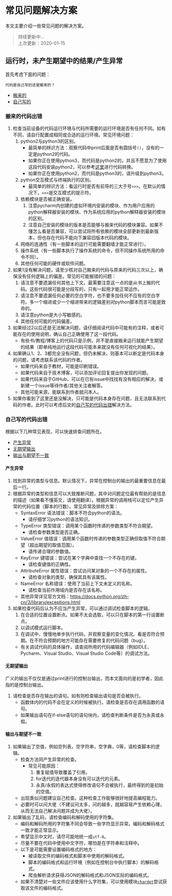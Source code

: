 # 常见问题解决方案

本文主要介绍一些常见问题的解决方案。

> 持续更新中...\
上次更新：2020-01-15

## 运行时，未产生期望中的结果/产生异常

首先考虑下面的问题：

```text
代码是自己写的还是搬来的？
```

* [搬来的](#搬来的代码出错)
* [自己写的](#自己写的代码出错)

### 搬来的代码出错

1. 检查当前设备的代码运行环境与代码所需要的运行环境是否有任何不同。如有不同，请自行配置成相同或合适的运行环境。常见环境问题：
    1. python2与python3的区别。
        * 最简单的辨识方法：观察代码中print后面是否有圆括号`()`，没有的一定是python2的代码。
        * 如果你正在使用python3，而代码是python2的，并且不愿意为了使用这段代码安装python2，可以参考[这里](https://docs.python.org/zh-cn/3/library/2to3.html)进行代码转换。
        * 如果你正在使用python2，而代码是python3的，请升级到python3。
    2. python交互模式与终端执行的区别。
        * 最简单的辨识方法：看运行时是否有前导的三大于号`>>>`。在默认的情况下，`>>>`是交互模式的提示符。
    3. 依赖模块是否被正确安装。
        1. 注意pycharm内创建的虚拟环境内安装的模块、作为用户应用的python解释器安装的模块、作为系统应用的python解释器安装的模块的区别。
        2. 注意自己安装的模块的版本是否能够与搬来代码的模块兼容。如果不懂怎么看是否兼容，可以尝试将所有依赖的模块全部更新到最新版本，但也存在代码不能向下兼容旧版本代码的模块。
    4. 网络的连通性（有一些脚本的运行可能需要翻墙才能正常进行）。
    5. 操作系统（有一些脚本执行了操作系统的命令，但不同操作系统所用的命令不同）。
    6. 其他任何可能的硬件或软件问题。
2. 如果1没有解决问题，请至少核对自己搬来的代码与原来的代码三次以上，确保没有任何逻辑上的偏差。常见的可能搬错的问题：
    1. 请注意不要遗漏任何其他上下文。最需要注意这一点的是从书上搬的代码。这些代码很可能是分段写的，只有一起用才能正常运作。
    2. 请注意不要遗漏任何必要的空白字符，也不要多加任何不应有的空白字符。多一个缩进或少一个缩进带来的逻辑差别对python脚本而言可能是致命的。
    3. 请注意python是大小写敏感的。
    4. 其他任何可能的代码偏差。
3. 如果经过2以后还是无法解决问题，请仔细阅读代码中可能有的注释，或者可能存在的使用说明，确认自己正确使用了这一段代码。
    * 有些书/教程/博客上的代码只是示例，并不是直接搬来运行就能产生期望的结果（即单纯地运行这段代码可能本来就没有任何可视化的结果）。
4. 如果确认1、2、3都完全没有问题，但仍未解决，则基本可以断定是代码本身的问题，请考虑联系该代码的作者。
    * 如果代码来自于教材，可能是印刷错误。
    * 如果代码来自于技术博客，可以添加评论回复提出你发现的问题。
    * 如果代码来自于GitHub，可以在已有issue中找找有没有相应的解决，或新建一个issue等待作者/其他关注者解答。
    * 其他可能来源，能联系到作者就问本人。
5. 如果你看到了这里还是没解决，只可能是代码本身存在问题，且无法联系到代码的作者。此时可以考虑后文的[自己写的代码出错](#自己写的代码出错)解决方法。

### 自己写的代码出错

根据以下几种常见表现，可以快速排查问题所在。

* [产生异常](#产生异常)
* [无期望输出](#无期望输出)
* [输出与期望不一致](#输出与期望不一致)

#### 产生异常

1. 找到异常的类型与信息。默认情况下，异常在控制台的输出的最重要信息在最后一行。
2. 根据异常的类型和信息可以大致推断问题，其中对问题定位最有帮助的是信息的描述（如果看不懂英文，请使用翻译）。根据异常的调用栈可以定位产生异常的代码位置（脚本的行数）。常见异常及排除方案：
    * SyntaxError 语法错误：脚本不符合python的语法。
        * 请仔细学习python的语法知识。
    * TypeError 类型错误：调用某个函数时传递的参数类型不符合期望。
        * 请检查参数类型是否正确。
    * ValueError 值错误：调用某个函数时传递的参数类型正确但取值不符合期望（超出期望的取值范围）。
        * 请传递合理的参数值。
    * KeyError 键错误：尝试在某个字典中查找一个不存在的键。
        * 请检查键值的正确性。
    * AttributeError 属性错误：尝试访问某对象的一个不存在的属性。
        * 请检查对象的类型，确保其具有该属性。
    * NameError 名称错误：使用了当前上下文未定义的名称。
        * 请检查当前作用域内是否存在该名称。
    * 其他异常详见官方文档：<https://docs.python.org/zh-cn/3/library/exceptions.html>
3. 如果检查代码后认为不应当产生异常，可以通过调试检查脚本的逻辑。
    1. 在合适的位置设置断点。如果不太会选取，可以只在脚本的第一行设置断点。
    2. 以调试模式运行脚本。
    3. 在调试中，慢慢地单步执行代码，并观察变量的变化情况。看是否符合预期。在不符合预期的地方可能存在需要修复的代码问题（bug）。
    * 有关调试代码的具体操作，请查阅所用的代码编辑器（例如IDLE、Pycharm、Visual Studio、Visual Studio Code等）的调试方法。

#### 无期望输出

广义的输出不仅仅是通过print进行的控制台输出，而本文面向的是初学者，因此指的是控制台输出。

1. 请检查是否存在输出的语句。如有则检查输出语句是否会被执行。
    * 函数体内的代码不会在定义的时候被执行。请检查是否存在调用函数的语句。
    * 如果输出语句在if-else语句的语句块内，请检查判断条件是否为永真或永假。

#### 输出与期望不一致

1. 如果输出了空值，例如空列表，空字符串，空字典，0等，请检查脚本的逻辑。
    * 检查方法同产生异常的检查。
        * 常见可能原因：
            1. 重复赋值导致覆盖了引用。
            2. for迭代的迭代器本身没有可以迭代的元素。
            3. 永真/永假的表达式使得修改语句不会被执行，最终得到的是初始的空值。
    * 出现类似问题建议自己检查。这种检查工作能够很好地提高编程能力。
    * 必要时可以问大佬（不建议问太多，问的越多，就越容易产生依赖心理，从而无法自己解决问题并成为大佬）。
2. 如果输出了乱码，请检查编码和解码使用的字符集。
    * 编码和解码所用的字符集不同会导致一些字符显示异常。编码和解码格式一致才能正常显示。
    * 希望显示中文时，请尽可能地统一成`utf-8`。
    * 尽量不要在代码中使用中文字符，哪怕是在字符串和注释中。
    * 以下是可能需要设置编码格式的地方：
        * 被读取文件的编码格式和脚本中使用的解码格式。
        * 脚本的编码格式和运行环境（例如在控制台中执行脚本）的解码格式。
        * 爬虫解析请求获得JSON的解码格式和JSON实际的编码格式。
    * 如果不清楚对一些文件应该使用什么字符集，可以使用模块[`chardet`](https://chardet.readthedocs.io/en/latest/)尝试获取该文件的编码格式。
